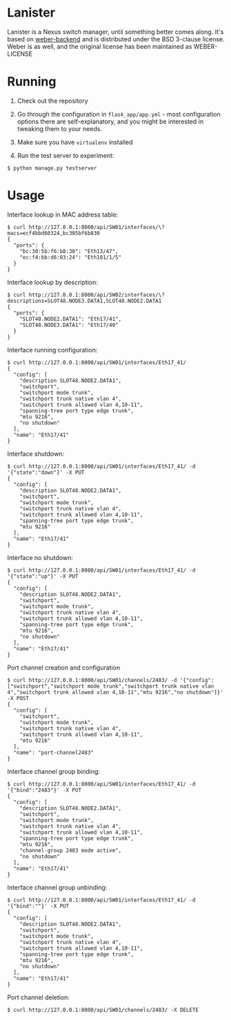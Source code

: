 Lanister
=============

Lanister is a Nexus switch manager, until something better comes along. It's
based on [weber-backend](https://github.com/vmalloc/weber-backend) and is
distributed under the BSD 3-clause license. Weber is as well, and the original
license has been maintained as WEBER-LICENSE

Running
============
1. Check out the repository

2. Go through the configuration in `flask_app/app.yml` - most configuration
   options there are self-explanatory, and you might be interested in tweaking
   them to your needs.

3. Make sure you have `virtualenv` installed

4. Run the test server to experiment:

```
$ python manage.py testserver
```

Usage
============

Interface lookup in MAC address table:
```
$ curl http://127.0.0.1:8000/api/SW01/interfaces/\?macs=ecf4bbd60324,bc305bf6b830
{
  "ports": {
    "bc:30:5b:f6:b8:30": "Eth13/47",
    "ec:f4:bb:d6:03:24": "Eth101/1/5"
  }
}
```

Interface lookup by description:
```
$ curl http://127.0.0.1:8000/api/SW02/interfaces/\?descriptions=SLOT48.NODE3.DATA1,SLOT48.NODE2.DATA1
{
  "ports": {
    "SLOT48.NODE2.DATA1": "Eth17/41",
    "SLOT48.NODE3.DATA1": "Eth17/40"
  }
}
```

Interface running configuration:
```
$ curl http://127.0.0.1:8000/api/SW01/interfaces/Eth17_41/
{
  "config": [
    "description SLOT48.NODE2.DATA1",
    "switchport",
    "switchport mode trunk",
    "switchport trunk native vlan 4",
    "switchport trunk allowed vlan 4,10-11",
    "spanning-tree port type edge trunk",
    "mtu 9216",
    "no shutdown"
  ],
  "name": "Eth17/41"
}
```

Interface shutdown:
```
$ curl http://127.0.0.1:8000/api/SW01/interfaces/Eth17_41/ -d '{"state":"down"}' -X PUT
{
  "config": [
    "description SLOT48.NODE2.DATA1",
    "switchport",
    "switchport mode trunk",
    "switchport trunk native vlan 4",
    "switchport trunk allowed vlan 4,10-11",
    "spanning-tree port type edge trunk",
    "mtu 9216"
  ],
  "name": "Eth17/41"
}
```

Interface no shutdown:
```
$ curl http://127.0.0.1:8000/api/SW01/interfaces/Eth17_41/ -d '{"state":"up"}' -X PUT
{
  "config": [
    "description SLOT48.NODE2.DATA1",
    "switchport",
    "switchport mode trunk",
    "switchport trunk native vlan 4",
    "switchport trunk allowed vlan 4,10-11",
    "spanning-tree port type edge trunk",
    "mtu 9216",
    "no shutdown"
  ],
  "name": "Eth17/41"
}
```

Port channel creation and configuration
```
$ curl http://127.0.0.1:8000/api/SW01/channels/2483/ -d '{"config":["switchport","switchport mode trunk","switchport trunk native vlan 4","switchport trunk allowed vlan 4,10-11","mtu 9216","no shutdown"]}' -X POST
{
  "config": [
    "switchport",
    "switchport mode trunk",
    "switchport trunk native vlan 4",
    "switchport trunk allowed vlan 4,10-11",
    "mtu 9216"
  ],
  "name": "port-channel2483"
}
```

Interface channel group binding:
```
$ curl http://127.0.0.1:8000/api/SW01/interfaces/Eth17_41/ -d '{"bind":"2483"}' -X PUT
{
  "config": [
    "description SLOT48.NODE2.DATA1",
    "switchport",
    "switchport mode trunk",
    "switchport trunk native vlan 4",
    "switchport trunk allowed vlan 4,10-11",
    "spanning-tree port type edge trunk",
    "mtu 9216",
    "channel-group 2483 mode active",
    "no shutdown"
  ],
  "name": "Eth17/41"
}
```

Interface channel group unbinding:
```
$ curl http://127.0.0.1:8000/api/SW01/interfaces/Eth17_41/ -d '{"bind":""}' -X PUT
{
  "config": [
    "description SLOT48.NODE2.DATA1",
    "switchport",
    "switchport mode trunk",
    "switchport trunk native vlan 4",
    "switchport trunk allowed vlan 4,10-11",
    "spanning-tree port type edge trunk",
    "mtu 9216",
    "no shutdown"
  ],
  "name": "Eth17/41"
}
```

Port channel deletion:
```
$ curl http://127.0.0.1:8000/api/SW01/channels/2483/ -X DELETE
```
